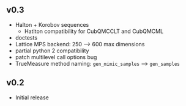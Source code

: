 ## v0.3
- Halton + Korobov sequences
  - Hatlton compatibility for CubQMCCLT and CubQMCML
- doctests
- Lattice MPS backend: 250 --> 600 max dimensions
- partial python 2 compatibility
- patch multilevel call options bug
- TrueMeasure method naming: `gen_mimic_samples` --> `gen_samples`

## v0.2
- Initial release